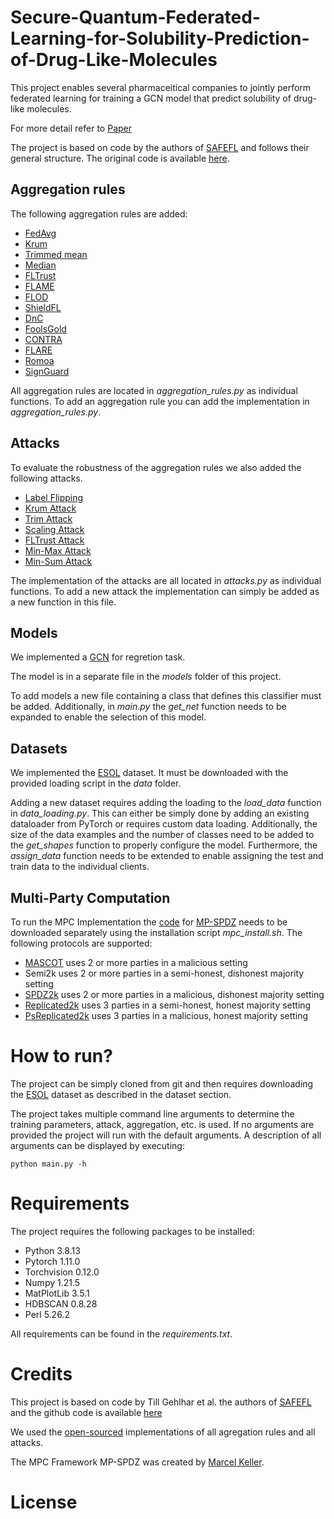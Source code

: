 # Secure-Quantum-Federated-Learning-for-Solubility-Prediction-of-Drug-Like-Molecules
This project enables several pharmaceitical companies to jointly perform federated learning for training a GCN model that predict solubility of drug-like molecules.

For more detail refer to [Paper]()

The project is based on code by the authors of [SAFEFL](https://ieeexplore.ieee.org/abstract/document/10188630?casa_token=FDcsggxqcvwAAAAA:_JzLcQrYYbLfTwa_KSVOoy8iiDttXEeQ1y33HhvqEJl0BdmfaYHBXVS44Hx5IbdbRKNJTla8dg) and follows their general structure. 
The original code is available [here](https://github.com/encryptogroup/SAFEFL?tab=readme-ov-file).

## Aggregation rules
The following aggregation rules are added:

- [FedAvg](https://arxiv.org/abs/1602.05629)
- [Krum](https://papers.nips.cc/paper/2017/hash/f4b9ec30ad9f68f89b29639786cb62ef-Abstract.html)
- [Trimmed mean](https://arxiv.org/abs/1803.01498)
- [Median](https://arxiv.org/abs/1803.01498)
- [FLTrust](https://arxiv.org/abs/2012.13995)
- [FLAME](https://arxiv.org/abs/2101.02281)
- [FLOD](https://eprint.iacr.org/2021/993)
- [ShieldFL](https://ieeexplore.ieee.org/document/9762272)
- [DnC](https://www.ndss-symposium.org/ndss-paper/manipulating-the-byzantine-optimizing-model-poisoning-attacks-and-defenses-for-federated-learning/)
- [FoolsGold](https://arxiv.org/abs/1808.04866)
- [CONTRA](https://par.nsf.gov/servlets/purl/10294585)
- [FLARE](https://dl.acm.org/doi/10.1145/3488932.3517395)
- [Romoa](https://link.springer.com/chapter/10.1007/978-3-030-88418-5_23)
- [SignGuard](https://arxiv.org/abs/2109.05872)


All aggregation rules are located in _aggregation_rules.py_ as individual functions. 
To add an aggregation rule you can add the implementation in _aggregation_rules.py_.

## Attacks
To evaluate the robustness of the aggregation rules we also added the following attacks.

- [Label Flipping](https://proceedings.mlr.press/v20/biggio11.html)
- [Krum Attack](https://arxiv.org/abs/1911.11815)
- [Trim Attack](https://arxiv.org/abs/1911.11815)
- [Scaling Attack](https://arxiv.org/abs/2012.13995)
- [FLTrust Attack](https://arxiv.org/abs/2012.13995)
- [Min-Max Attack](https://par.nsf.gov/servlets/purl/10286354)
- [Min-Sum Attack](https://par.nsf.gov/servlets/purl/10286354)

The implementation of the attacks are all located in _attacks.py_ as individual functions.
To add a new attack the implementation can simply be added as a new function in this file.

## Models
We implemented a [GCN](https://github.com/petermchale/gnn) for regretion task.

The model is in a separate file in the _models_ folder of this project. 

To add models a new file containing a class that defines this classifier must be added.
Additionally, in _main.py_ the _get_net_ function needs to be expanded to enable the selection of this model.

## Datasets
We implemented the [ESOL](https://paperswithcode.com/dataset/esol-scaffold) dataset. 
It must be downloaded with the provided loading script in the _data_ folder.

Adding a new dataset requires adding the loading to the _load_data_ function in _data_loading.py_. 
This can either be simply done by adding an existing dataloader from PyTorch or requires custom data loading.
Additionally, the size of the data examples and the number of classes need to be added to the _get_shapes_ function to properly configure the model.
Furthermore, the _assign_data_ function needs to be extended to enable assigning the test and train data to the individual clients.

## Multi-Party Computation
To run the MPC Implementation the [code](https://github.com/data61/MP-SPDZ) for [MP-SPDZ](https://eprint.iacr.org/2020/521) needs to be downloaded separately using the installation script _mpc_install.sh_.
The following protocols are supported:

- [MASCOT](https://dl.acm.org/doi/abs/10.1145/2976749.2978357?casa_token=ANhMJsmbD9kAAAAA:uaMV-qJpBFxYVJZekcBq_wk7y7iCWyctOVlNzt30oWfT9Amh5uQG_D5NCb_SybJrV_90sTAcK00O) uses 2 or more parties in a malicious setting 
- Semi2k uses 2 or more parties in a semi-honest, dishonest majority setting
- [SPDZ2k](https://eprint.iacr.org/2018/482) uses 2 or more parties in a malicious, dishonest majority setting
- [Replicated2k](https://eprint.iacr.org/2016/768.pdf) uses 3 parties in a semi-honest, honest majority setting
- [PsReplicated2k](https://eprint.iacr.org/2019/164.pdf) uses 3 parties in a malicious, honest majority setting

# How to run?

The project can be simply cloned from git and then requires downloading the [ESOL](https://paperswithcode.com/dataset/esol-scaffold) dataset as described in the dataset section.

The project takes multiple command line arguments to determine the training parameters, attack, aggregation, etc. is used.
If no arguments are provided the project will run with the default arguments.
A description of all arguments can be displayed by executing:
```shell
python main.py -h
```
# Requirements
The project requires the following packages to be installed:

- Python 3.8.13 
- Pytorch 1.11.0
- Torchvision 0.12.0
- Numpy 1.21.5
- MatPlotLib 3.5.1
- HDBSCAN 0.8.28
- Perl 5.26.2

All requirements can be found in the _requirements.txt_.

# Credits
This project is based on code by Till Gehlhar et al. the authors of [SAFEFL](https://ieeexplore.ieee.org/abstract/document/10188630?casa_token=FDcsggxqcvwAAAAA:_JzLcQrYYbLfTwa_KSVOoy8iiDttXEeQ1y33HhvqEJl0BdmfaYHBXVS44Hx5IbdbRKNJTla8dg) and the github code is available [here](https://github.com/encryptogroup/SAFEFL)

We used the [open-sourced](https://github.com/encryptogroup/SAFEFL?tab=readme-ov-file) implementations of all agregation rules and all attacks.

The MPC Framework MP-SPDZ was created by [Marcel Keller](https://github.com/data61/MP-SPDZ).

# License
[]()

